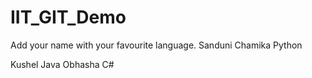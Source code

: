 # IIT_GIT_Demo
Add your name with your favourite language.
Sanduni Chamika
Python

Kushel Java
Obhasha C#


